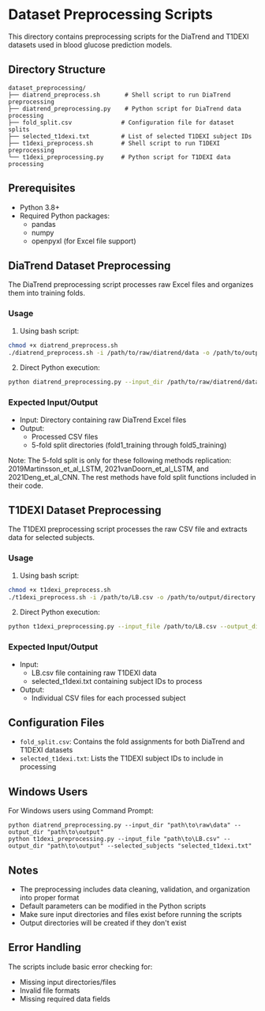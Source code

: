 # Dataset Preprocessing Scripts

This directory contains preprocessing scripts for the DiaTrend and T1DEXI datasets used in blood glucose prediction models.

## Directory Structure
```
dataset_preprocessing/
├── diatrend_preprocess.sh       # Shell script to run DiaTrend preprocessing
├── diatrend_preprocessing.py    # Python script for DiaTrend data processing
├── fold_split.csv              # Configuration file for dataset splits
├── selected_t1dexi.txt         # List of selected T1DEXI subject IDs
├── t1dexi_preprocess.sh        # Shell script to run T1DEXI preprocessing
└── t1dexi_preprocessing.py     # Python script for T1DEXI data processing
```

## Prerequisites

- Python 3.8+
- Required Python packages:
  - pandas
  - numpy
  - openpyxl (for Excel file support)

## DiaTrend Dataset Preprocessing

The DiaTrend preprocessing script processes raw Excel files and organizes them into training folds.

### Usage

1. Using bash script:
```bash
chmod +x diatrend_preprocess.sh
./diatrend_preprocess.sh -i /path/to/raw/diatrend/data -o /path/to/output/directory
```

2. Direct Python execution:
```bash
python diatrend_preprocessing.py --input_dir /path/to/raw/diatrend/data --output_dir /path/to/output/directory
```

### Expected Input/Output

- Input: Directory containing raw DiaTrend Excel files
- Output: 
  - Processed CSV files
  - 5-fold split directories (fold1_training through fold5_training)

Note: The 5-fold split is only for these following methods replication: 2019Martinsson_et_al_LSTM, 2021vanDoorn_et_al_LSTM, and 2021Deng_et_al_CNN. The rest methods have fold split functions included in their code.

## T1DEXI Dataset Preprocessing

The T1DEXI preprocessing script processes the raw CSV file and extracts data for selected subjects.

### Usage

1. Using bash script:
```bash
chmod +x t1dexi_preprocess.sh
./t1dexi_preprocess.sh -i /path/to/LB.csv -o /path/to/output/directory -s /path/to/selected_t1dexi.txt
```

2. Direct Python execution:
```bash
python t1dexi_preprocessing.py --input_file /path/to/LB.csv --output_dir /path/to/output/directory --selected_subjects selected_t1dexi.txt
```

### Expected Input/Output

- Input:
  - LB.csv file containing raw T1DEXI data
  - selected_t1dexi.txt containing subject IDs to process
- Output:
  - Individual CSV files for each processed subject

## Configuration Files

- `fold_split.csv`: Contains the fold assignments for both DiaTrend and T1DEXI datasets
- `selected_t1dexi.txt`: Lists the T1DEXI subject IDs to include in processing

## Windows Users

For Windows users using Command Prompt:

```batch
python diatrend_preprocessing.py --input_dir "path\to\raw\data" --output_dir "path\to\output"
python t1dexi_preprocessing.py --input_file "path\to\LB.csv" --output_dir "path\to\output" --selected_subjects "selected_t1dexi.txt"
```

## Notes

- The preprocessing includes data cleaning, validation, and organization into proper format
- Default parameters can be modified in the Python scripts
- Make sure input directories and files exist before running the scripts
- Output directories will be created if they don't exist

## Error Handling

The scripts include basic error checking for:
- Missing input directories/files
- Invalid file formats
- Missing required data fields